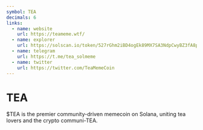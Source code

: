 ```yaml
---
symbol: TEA
decimals: 6
links:
  - name: website
    url: https://teameme.wtf/
  - name: explorer
    url: https://solscan.io/token/527rGhm2iBD4ogEk89MX7SA3NdpCwyBZ3fA8pKaoHg6E
  - name: telegram
    url: https://t.me/tea_solmeme
  - name: twitter
    url: https://twitter.com/TeaMemeCoin
---
```


# TEA

$TEA is the premier community-driven memecoin on Solana, uniting tea lovers and the crypto communi-TEA.
